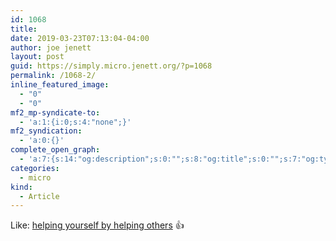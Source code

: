 ```yaml
---
id: 1068
title: 
date: 2019-03-23T07:13:04-04:00
author: joe jenett
layout: post
guid: https://simply.micro.jenett.org/?p=1068
permalink: /1068-2/
inline_featured_image:
  - "0"
  - "0"
mf2_mp-syndicate-to:
  - 'a:1:{i:0;s:4:"none";}'
mf2_syndication:
  - 'a:0:{}'
complete_open_graph:
  - 'a:7:{s:14:"og:description";s:0:"";s:8:"og:title";s:0:"";s:7:"og:type";s:0:"";s:12:"twitter:card";s:7:"summary";s:15:"twitter:creator";s:0:"";s:19:"twitter:description";s:0:"";s:8:"og:image";s:0:"";}'
categories:
  - micro
kind:
  - Article
---
```

Like: [helping yourself by helping others](https://youneedastereo.com/#2019-03-21%20helping%20yourself%20by%20helping%20others) 👍
